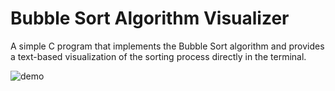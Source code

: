 # Bubble Sort Algorithm Visualizer

A simple C program that implements the Bubble Sort algorithm and provides a text-based visualization of the sorting process directly in the terminal.

![demo](https://github.com/alem633/visual-bubble-sort/blob/main/assets/demo.gif)
